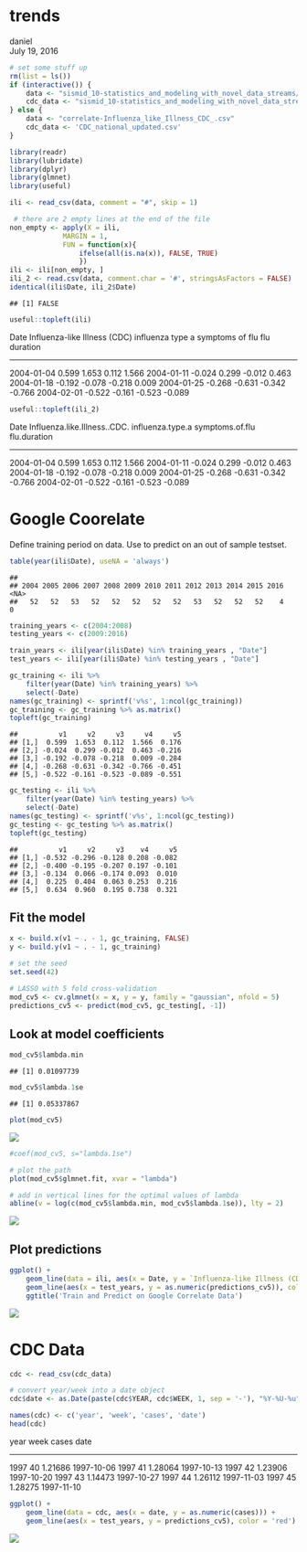 # trends
daniel  
July 19, 2016  


```r
# set some stuff up
rm(list = ls())
if (interactive()) {
    data <- "sismid_10-statistics_and_modeling_with_novel_data_streams/trends/correlate-Influenza_like_Illness_CDC_.csv"
    cdc_data <- "sismid_10-statistics_and_modeling_with_novel_data_streams/trends/CDC_national_updated.csv"
} else {
    data <- "correlate-Influenza_like_Illness_CDC_.csv"
    cdc_data <- 'CDC_national_updated.csv'
}
```



```r
library(readr)
library(lubridate)
library(dplyr)
library(glmnet)
library(useful)

ili <- read_csv(data, comment = "#", skip = 1)

 # there are 2 empty lines at the end of the file
non_empty <- apply(X = ili,
             MARGIN = 1,
             FUN = function(x){
                 ifelse(all(is.na(x)), FALSE, TRUE)
                 })
ili <- ili[non_empty, ]
ili_2 <- read.csv(data, comment.char = '#', stringsAsFactors = FALSE)
identical(ili$Date, ili_2$Date)
```

```
## [1] FALSE
```


```r
useful::topleft(ili)
```

<div class="kable-table">

Date          Influenza-like Illness (CDC)   influenza type a   symptoms of flu   flu duration
-----------  -----------------------------  -----------------  ----------------  -------------
2004-01-04                           0.599              1.653             0.112          1.566
2004-01-11                          -0.024              0.299            -0.012          0.463
2004-01-18                          -0.192             -0.078            -0.218          0.009
2004-01-25                          -0.268             -0.631            -0.342         -0.766
2004-02-01                          -0.522             -0.161            -0.523         -0.089

</div>

```r
useful::topleft(ili_2)
```

<div class="kable-table">

Date          Influenza.like.Illness..CDC.   influenza.type.a   symptoms.of.flu   flu.duration
-----------  -----------------------------  -----------------  ----------------  -------------
2004-01-04                           0.599              1.653             0.112          1.566
2004-01-11                          -0.024              0.299            -0.012          0.463
2004-01-18                          -0.192             -0.078            -0.218          0.009
2004-01-25                          -0.268             -0.631            -0.342         -0.766
2004-02-01                          -0.522             -0.161            -0.523         -0.089

</div>

# Google Coorelate

Define training period on data.
Use to predict on an out of sample testset.


```r
table(year(ili$Date), useNA = 'always')
```

```
## 
## 2004 2005 2006 2007 2008 2009 2010 2011 2012 2013 2014 2015 2016 <NA> 
##   52   52   53   52   52   52   52   52   53   52   52   52    4    0
```


```r
training_years <- c(2004:2008)
testing_years <- c(2009:2016)
```


```r
train_years <- ili[year(ili$Date) %in% training_years , "Date"]
test_years <- ili[year(ili$Date) %in% testing_years , "Date"]
```


```r
gc_training <- ili %>%
    filter(year(Date) %in% training_years) %>%
    select(-Date)
names(gc_training) <- sprintf('v%s', 1:ncol(gc_training))
gc_training <- gc_training %>% as.matrix()
topleft(gc_training)
```

```
##          v1     v2     v3     v4     v5
## [1,]  0.599  1.653  0.112  1.566  0.176
## [2,] -0.024  0.299 -0.012  0.463 -0.216
## [3,] -0.192 -0.078 -0.218  0.009 -0.284
## [4,] -0.268 -0.631 -0.342 -0.766 -0.451
## [5,] -0.522 -0.161 -0.523 -0.089 -0.551
```


```r
gc_testing <- ili %>%
    filter(year(Date) %in% testing_years) %>%
    select(-Date)
names(gc_testing) <- sprintf('v%s', 1:ncol(gc_testing))
gc_testing <- gc_testing %>% as.matrix()
topleft(gc_testing)
```

```
##          v1     v2     v3    v4     v5
## [1,] -0.532 -0.296 -0.128 0.208 -0.082
## [2,] -0.400 -0.195 -0.207 0.197 -0.101
## [3,] -0.134  0.066 -0.174 0.093  0.010
## [4,]  0.225  0.404  0.063 0.253  0.216
## [5,]  0.634  0.960  0.195 0.738  0.321
```

## Fit the model


```r
x <- build.x(v1 ~ . - 1, gc_training, FALSE)
y <- build.y(v1 ~ . - 1, gc_training)
```


```r
# set the seed
set.seed(42)

# LASSO with 5 fold cross-validation
mod_cv5 <- cv.glmnet(x = x, y = y, family = "gaussian", nfold = 5)
predictions_cv5 <- predict(mod_cv5, gc_testing[, -1])
```

## Look at model coefficients


```r
mod_cv5$lambda.min
```

```
## [1] 0.01097739
```

```r
mod_cv5$lambda.1se
```

```
## [1] 0.05337867
```

```r
plot(mod_cv5)
```

![](trends_files/figure-html/unnamed-chunk-11-1.png)<!-- -->


```r
#coef(mod_cv5, s="lambda.1se")
```


```r
# plot the path
plot(mod_cv5$glmnet.fit, xvar = "lambda")

# add in vertical lines for the optimal values of lambda
abline(v = log(c(mod_cv5$lambda.min, mod_cv5$lambda.1se)), lty = 2)
```

![](trends_files/figure-html/acs-glmnet-coefficient-path-1.png)<!-- -->

## Plot predictions


```r
ggplot() +
    geom_line(data = ili, aes(x = Date, y = `Influenza-like Illness (CDC)`)) +
    geom_line(aes(x = test_years, y = as.numeric(predictions_cv5)), color = 'red') +
    ggtitle('Train and Predict on Google Correlate Data')
```

![](trends_files/figure-html/unnamed-chunk-13-1.png)<!-- -->

# CDC Data


```r
cdc <- read_csv(cdc_data)

# convert year/week into a date object
cdc$date <- as.Date(paste(cdc$YEAR, cdc$WEEK, 1, sep = '-'), "%Y-%U-%u")

names(cdc) <- c('year', 'week', 'cases', 'date')
head(cdc)
```

<div class="kable-table">

 year   week  cases     date       
-----  -----  --------  -----------
 1997     40  1.21686   1997-10-06 
 1997     41  1.28064   1997-10-13 
 1997     42  1.23906   1997-10-20 
 1997     43  1.14473   1997-10-27 
 1997     44  1.26112   1997-11-03 
 1997     45  1.28275   1997-11-10 

</div>


```r
ggplot() +
    geom_line(data = cdc, aes(x = date, y = as.numeric(cases))) +
    geom_line(aes(x = test_years, y = predictions_cv5), color = 'red')
```

![](trends_files/figure-html/unnamed-chunk-15-1.png)<!-- -->
